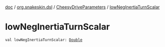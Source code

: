 [doc](../../index.md) / [org.snakeskin.dsl](../index.md) / [CheesyDriveParameters](index.md) / [lowNegInertiaTurnScalar](./low-neg-inertia-turn-scalar.md)

# lowNegInertiaTurnScalar

`val lowNegInertiaTurnScalar: `[`Double`](https://kotlinlang.org/api/latest/jvm/stdlib/kotlin/-double/index.html)